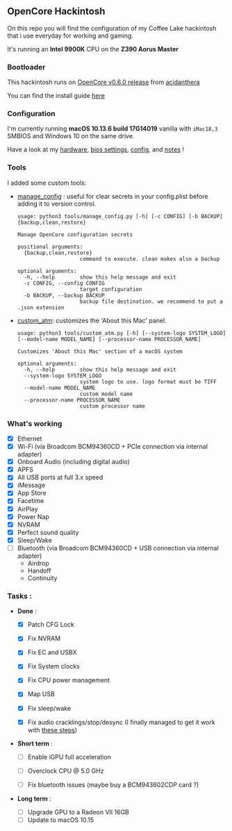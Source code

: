 ## OpenCore Hackintosh

On this repo you will find the configuration of my Coffee Lake hackintosh that i use everyday for working and gaming.

It's running an **Intel 9900K** CPU on the **Z390 Aorus Master**

### Bootloader

This hackintosh runs on [OpenCore v0.6.0 release](https://github.com/acidanthera/OpenCorePkg) from [acidanthera](https://github.com/acidanthera)

You can find the install guide [here](https://dortania.github.io/OpenCore-Install-Guide)


### Configuration

I'm currently running **macOS 10.13.6 build 17G14019** vanilla with `iMac18,3` SMBIOS and Windows 10 on the same drive.

Have a look at my [hardware](/docs/hardware.md), [bios settings](/docs/bios_settings.md), [config](/docs/config.md), and [notes](/docs/notes.md) !

### Tools

I added some custom tools:
- [manage_config](/tools/manage_config.py) : useful for clear secrets in your config.plist before adding it to version control.
    ```shell script
    usage: python3 tools/manage_config.py [-h] [-c CONFIG] [-b BACKUP] {backup,clean,restore}

    Manage OpenCore configuration secrets

    positional arguments:
      {backup,clean,restore}
                        command to execute. clean makes also a backup

    optional arguments:
      -h, --help        show this help message and exit
      -c CONFIG, --config CONFIG
                        target configuration
      -b BACKUP, --backup BACKUP
                        backup file destination. we recommend to put a .json extension
    ```

- [custom_atm](/tools/custom_atm.py): customizes the 'About this Mac' panel.
    ```shell script
    usage: python3 tools/custom_atm.py [-h] [--system-logo SYSTEM_LOGO] [--model-name MODEL_NAME] [--processor-name PROCESSOR_NAME]

    Customizes 'About this Mac' section of a macOS system

    optional arguments:
      -h, --help        show this help message and exit
      --system-logo SYSTEM_LOGO
                        system logo to use. logo format must be TIFF
      --model-name MODEL_NAME
                        custom model name
      --processor-name PROCESSOR_NAME
                        custom processor name
    ```


### What's working

- [x] Ethernet
- [x] Wi-Fi (via Broadcom BCM94360CD + PCIe connection via internal adapter)
- [x] Onboard Audio (including digital audio)
- [x] APFS
- [x] All USB ports at full 3.x speed
- [x] iMessage
- [x] App Store
- [x] Facetime
- [x] AirPlay
- [x] Power Nap
- [x] NVRAM
- [x] Perfect sound quality
- [x] Sleep/Wake
- [ ] Bluetooth (via Broadcom BCM94360CD + USB connection via internal adapter)
	- Airdrop
	- Handoff
	- Continuity


### Tasks :


- **Done** :

	- [x] Patch CFG Lock
	- [x] Fix NVRAM
	- [x] Fix EC and USBX
	- [x] Fix System clocks
	- [x] Fix CPU power management
	- [x] Map USB
	- [x] Fix sleep/wake
	- [x] Fix audio cracklings/stop/desync (I finally managed to get it work with [these steps](/docs/notes.md#-macos-audio-issues))


- **Short term** :

	- [ ] Enable iGPU full acceleration
	- [ ] Overclock CPU @ 5.0 GHz
	- [ ] Fix bluetooth issues (maybe buy a BCM943602CDP card ?)


- **Long term** :

	- [ ] Upgrade GPU to a Radeon VII 16GB
	- [ ] Update to macOS 10.15
